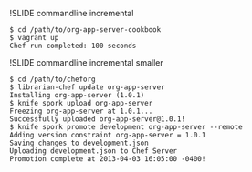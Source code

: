 
!SLIDE commandline incremental

    $ cd /path/to/org-app-server-cookbook
    $ vagrant up
    Chef run completed: 100 seconds

!SLIDE commandline incremental smaller

    $ cd /path/to/cheforg
    $ librarian-chef update org-app-server
    Installing org-app-server (1.0.1)
    $ knife spork upload org-app-server
    Freezing org-app-server at 1.0.1...
    Successfully uploaded org-app-server@1.0.1!
    $ knife spork promote development org-app-server --remote
    Adding version constraint org-app-server = 1.0.1
    Saving changes to development.json
    Uploading development.json to Chef Server
    Promotion complete at 2013-04-03 16:05:00 -0400!
